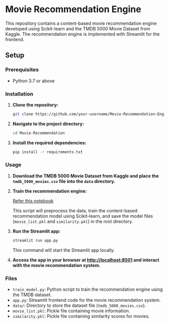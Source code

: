 # Movie Recommendation Engine

This repository contains a content-based movie recommendation engine developed using Scikit-learn and the TMDB 5000 Movie Dataset from Kaggle. The recommendation engine is implemented with Streamlit for the frontend.

## Setup

### Prerequisites

- Python 3.7 or above

### Installation

1. **Clone the repository:**

    ```bash
    git clone https://github.com/your-username/Movie-Recommendation-Engine.git
    ```

2. **Navigate to the project directory:**

    ```bash
    cd Movie-Recommendation
    ```

3. **Install the required dependencies:**

    ```bash
    pip install -r requirements.txt
    ```

### Usage

1. **Download the TMDB 5000 Movie Dataset from Kaggle and place the `tmdb_5000_movies.csv` file into the `data` directory.**

2. **Train the recommendation engine:**

   [Refer this notebook](https://www.kaggle.com/code/shubhamv21/movie-recommendation)


    This script will preprocess the data, train the content-based recommendation model using Scikit-learn, and save the model files (`movie_list.pkl` and `similarity.pkl`) in the root directory.

3. **Run the Streamlit app:**

    ```bash
    streamlit run app.py
    ```

    This command will start the Streamlit app locally.

4. **Access the app in your browser at [http://localhost:8501](http://localhost:8501) and interact with the movie recommendation system.**

### Files

- `train_model.py`: Python script to train the recommendation engine using the TMDB dataset.
- `app.py`: Streamlit frontend code for the movie recommendation system.
- `data/`: Directory to store the dataset file (`tmdb_5000_movies.csv`).
- `movie_list.pkl`: Pickle file containing movie information.
- `similarity.pkl`: Pickle file containing similarity scores for movies.
